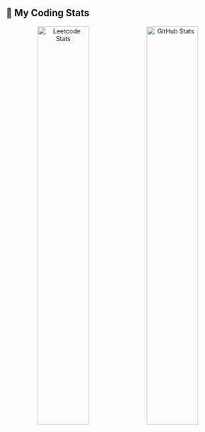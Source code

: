 ## 🚀 My Coding Stats

<div align="center">
  <img src="https://leetcard.jacoblin.cool/raghavtemp?theme=dark&font=Karma&ext=activity" alt="Leetcode Stats" width="48%" />
  <img src="https://github-readme-stats.vercel.app/api?username=vahghar&show_icons=true&theme=radical" alt="GitHub Stats" width="48%" />
</div>

